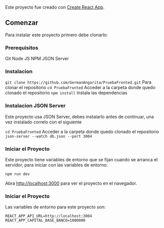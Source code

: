 Este proyecto fue creado con [Create React App](https://github.com/facebook/create-react-app).

## Comenzar

Para instalar este proyecto primero debe clonarlo:

### Prerequisitos

 Git
 Node JS
 NPM
 JSON Server

### Instalacion

 `git clone https://github.com/GermanAngarita/PruebaFronted.git` Para clonar el repositorio
 `cd PruebaFronted` Acceder a la carpeta donde quedo clonado el repositorio
 `npm install` Instala las dependencias

### Instalacion JSON Server

Este proyecto usa JSON Server, debes instalarlo antes de continuar, una vez instalado correlo con el siguiente

 `cd PruebaFronted` Acceder a la carpeta donde quedo clonado el repositorio
 `json-server --watch db.json --port 3004`

### Iniciar el Proyecto

Este proyecto tiene variables de entorno que se fijan cuando se arranca el servidor, para iniciar con las 
variables de entorno:

 `npm run dev`


 Abra [http://localhost:3000](http://localhost:3000) para ver el proyecto en el navegador.

### Iniciar el Proyecto

Las variables de entorno para este proyecto son:

`REACT_APP_API_URL=http://localhost:3004`
`REACT_APP_CAPITAL_BASE_BANCO=1000000`


<!-- ### `npm run dev`

Para correr el proyecto en modo desarrollo, se cargaran las siguientes variables de entorno con este comando:

`REACT_APP_API_URL=http://localhost:3004`
`REACT_APP_CAPITAL_BASE_BANCO=1000000`


### `json-server --watch db.json --port 3004`

Para iniciar el servicio


### `npm start`

Runs the app in the development mode.<br />
Open [http://localhost:3000](http://localhost:3000) to view it in the browser.

The page will reload if you make edits.<br />
You will also see any lint errors in the console.

### `npm test`

Launches the test runner in the interactive watch mode.<br />
See the section about [running tests](https://facebook.github.io/create-react-app/docs/running-tests) for more information.

### `npm run build`

Builds the app for production to the `build` folder.<br />
It correctly bundles React in production mode and optimizes the build for the best performance.

The build is minified and the filenames include the hashes.<br />
Your app is ready to be deployed!

See the section about [deployment](https://facebook.github.io/create-react-app/docs/deployment) for more information. -->

